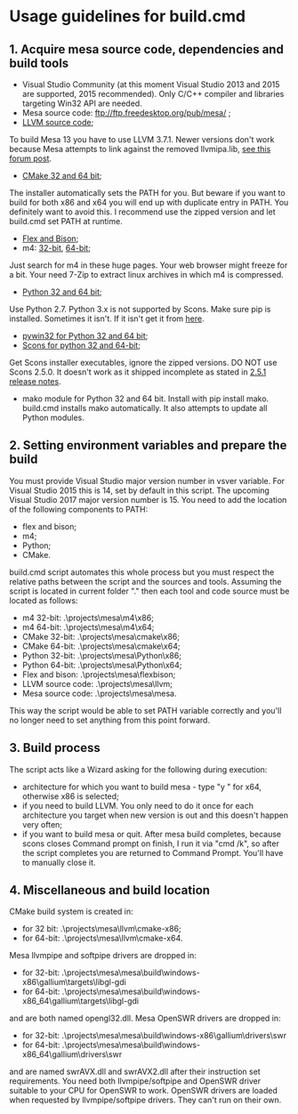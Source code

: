 # Usage guidelines for build.cmd

## 1. Acquire mesa source code, dependencies and build tools

- Visual Studio Community (at this moment Visual Studio 2013 and 2015 are supported, 2015 recommended).
Only C/C++ compiler and libraries targeting Win32 API are needed.
- Mesa source code: ftp://ftp.freedesktop.org/pub/mesa/ ;
- [LLVM source code]( http://llvm.org/);

To build Mesa 13 you have to use LLVM 3.7.1. Newer versions don't work because Mesa attempts to link against the removed llvmipa.lib, [see this forum post](https://www.phoronix.com/forums/forum/linux-graphics-x-org-drivers/opengl-vulkan-mesa-gallium3d/28305-compiling-mesa-with-llvm-on-x86_64-in-windows-7).
- [CMake 32 and 64 bit](https://cmake.org/download/#latest);

The installer automatically sets the PATH for you. But beware if you want to build for both x86 and x64 you will end up with duplicate entry in PATH. You definitely want to avoid this. I recommend use the zipped version and let build.cmd set PATH at runtime.
- [Flex and Bison](https://sourceforge.net/projects/winflexbison/);
- m4: [32-bit](https://sourceforge.net/projects/msys2/files/REPOS/MSYS2/i686/), [64-bit](https://sourceforge.net/projects/msys2/files/REPOS/MSYS2/x86_64/);

Just search for m4 in these huge pages. Your web browser might freeze for a bit. Your need 7-Zip to extract linux archives in which m4 is compressed.
- [Python 32 and 64 bit](https://www.python.org/);

Use Python 2.7. Python 3.x is not supported by Scons. Make sure pip is installed. Sometimes it isn't. If it isn't get it from [here](https://pip.pypa.io/en/stable/installing/).
- [pywin32 for Python 32 and 64 bit](https://sourceforge.net/projects/pywin32/files/);
- [Scons for python 32 and 64-bit](https://sourceforge.net/projects/scons/files/scons/);

Get Scons installer executables, ignore the zipped versions. DO NOT use Scons 2.5.0. It doesn't work as it shipped incomplete as stated in [2.5.1 release notes](https://bitbucket.org/scons/scons/raw/8d7fac5a5e9c9a1de4b81769c7c8c0032c82a9aa/src/CHANGES.txt).
- mako module for Python 32 and 64 bit. Install with pip install mako. build.cmd installs mako automatically. It also attempts to update all Python modules. 

## 2. Setting environment variables and prepare the build

You must provide Visual Studio major version number in vsver variable. For Visual Studio 2015 this is 14, set by default in this script. The upcoming Visual Studio 2017 major version number is 15. 
You need to add the location of the following components to PATH:
- flex and bison;
- m4;
- Python;
- CMake.

build.cmd script automates this whole process but you must respect the relative paths between the script and the sources and tools. 
Assuming the script is located in current folder "." then each tool and code source must be located as follows:
- m4 32-bit: .\projects\mesa\m4\x86;
- m4 64-bit: .\projects\mesa\m4\x64;
- CMake 32-bit: .\projects\mesa\cmake\x86;
- CMake 64-bit: .\projects\mesa\cmake\x64;
- Python 32-bit: .\projects\mesa\Python\x86;
- Python 64-bit: .\projects\mesa\Python\x64;
- Flex and bison: .\projects\mesa\flexbison;
- LLVM source code: .\projects\mesa\llvm;
- Mesa source code: .\projects\mesa\mesa.

This way the script would be able to set PATH variable correctly and you'll no longer need to set anything from this point forward.

## 3. Build process

The script acts like a Wizard asking for the following during execution:
- architecture for which you want to build mesa - type "y " for x64, otherwise x86 is selected;
- if you need to build LLVM.  You only need to do it once for each architecture you target when new version is out and this doesn't happen very often;
- if you want to build mesa or quit. After mesa build completes, because scons closes Command prompt on finish, I run it via "cmd /k", so after the script completes you are returned to Command Prompt. You'll have to manually close it.

## 4. Miscellaneous and build location

CMake build system is created in:
- for 32 bit: .\projects\mesa\llvm\cmake-x86;
- for 64-bit: .\projects\mesa\llvm\cmake-x64.

Mesa llvmpipe and softpipe drivers are dropped in:
- for 32-bit: .\projects\mesa\mesa\build\windows-x86\gallium\targets\libgl-gdi
- for 64-bit: .\projects\mesa\mesa\build\windows-x86_64\gallium\targets\libgl-gdi

and are both named opengl32.dll.
Mesa OpenSWR drivers are dropped in:
- for 32-bit: .\projects\mesa\mesa\build\windows-x86\gallium\drivers\swr
- for 64-bit: .\projects\mesa\mesa\build\windows-x86_64\gallium\drivers\swr

and are named swrAVX.dll and swrAVX2.dll after their instruction set requirements. You need both llvmpipe/softpipe and OpenSWR driver suitable to your CPU for OpenSWR to work. OpenSWR drivers are loaded when requested by llvmpipe/softpipe drivers. They can't run on their own.

